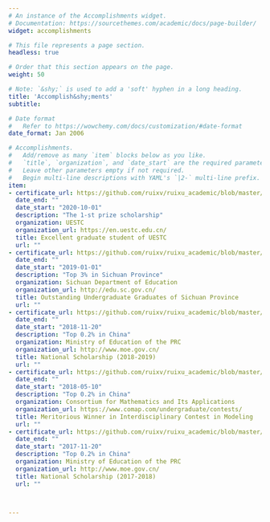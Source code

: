```yaml
---
# An instance of the Accomplishments widget.
# Documentation: https://sourcethemes.com/academic/docs/page-builder/
widget: accomplishments

# This file represents a page section.
headless: true

# Order that this section appears on the page.
weight: 50

# Note: `&shy;` is used to add a 'soft' hyphen in a long heading.
title: 'Accomplish&shy;ments'
subtitle:

# Date format
#   Refer to https://wowchemy.com/docs/customization/#date-format
date_format: Jan 2006

# Accomplishments.
#   Add/remove as many `item` blocks below as you like.
#   `title`, `organization`, and `date_start` are the required parameters.
#   Leave other parameters empty if not required.
#   Begin multi-line descriptions with YAML's `|2-` multi-line prefix.
item:
- certificate_url: https://github.com/ruixv/ruixu_academic/blob/master/static/uploads/%E5%9B%BD%E5%AE%B6%E5%A5%96%E5%AD%A6%E9%87%9120172018_%E8%80%BF%E7%91%9E%E6%97%AD.pdf
  date_end: ""
  date_start: "2020-10-01"
  description: "The 1-st prize scholarship"
  organization: UESTC
  organization_url: https://en.uestc.edu.cn/
  title: Excellent graduate student of UESTC
  url: ""
- certificate_url: https://github.com/ruixv/ruixu_academic/blob/master/static/uploads/%E5%9B%9B%E5%B7%9D%E7%9C%81%E4%BC%98%E7%A7%80%E6%AF%95%E4%B8%9A%E7%94%9F_%E8%80%BF%E7%91%9E%E6%97%AD.pdf
  date_end: ""
  date_start: "2019-01-01"
  description: "Top 3% in Sichuan Province"
  organization: Sichuan Department of Education
  organization_url: http://edu.sc.gov.cn/
  title: Outstanding Undergraduate Graduates of Sichuan Province
  url: ""
- certificate_url: https://github.com/ruixv/ruixu_academic/blob/master/static/uploads/%E5%9B%BD%E5%AE%B6%E5%A5%96%E5%AD%A6%E9%87%9120172018_%E8%80%BF%E7%91%9E%E6%97%AD.pdf
  date_end: ""
  date_start: "2018-11-20"
  description: "Top 0.2% in China"
  organization: Ministry of Education of the PRC
  organization_url: http://www.moe.gov.cn/
  title: National Scholarship (2018-2019)
  url: ""
- certificate_url: https://github.com/ruixv/ruixu_academic/blob/master/static/uploads/%E7%BE%8E%E8%B5%9BM%E5%A5%96_%E8%80%BF%E7%91%9E%E6%97%AD.pdf
  date_end: ""
  date_start: "2018-05-10"
  description: "Top 0.2% in China"
  organization: Consortium for Mathematics and Its Applications
  organization_url: https://www.comap.com/undergraduate/contests/
  title: Meritorious Winner in Interdisciplinary Contest in Modeling
  url: ""
- certificate_url: https://github.com/ruixv/ruixu_academic/blob/master/static/uploads/%E5%9B%BD%E5%AE%B6%E5%A5%96%E5%AD%A6%E9%87%9120162017_%E8%80%BF%E7%91%9E%E6%97%AD.pdf
  date_end: ""
  date_start: "2017-11-20"
  description: "Top 0.2% in China"
  organization: Ministry of Education of the PRC
  organization_url: http://www.moe.gov.cn/
  title: National Scholarship (2017-2018)
  url: ""



---
```

